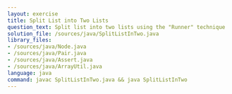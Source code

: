 ```yaml
---
layout: exercise
title: Split List into Two Lists
question_text: Split list into two lists using the "Runner" technique
solution_file: /sources/java/SplitListInTwo.java
library_files:
- /sources/java/Node.java
- /sources/java/Pair.java
- /sources/java/Assert.java
- /sources/java/ArrayUtil.java
language: java
command: javac SplitListInTwo.java && java SplitListInTwo
---
```

